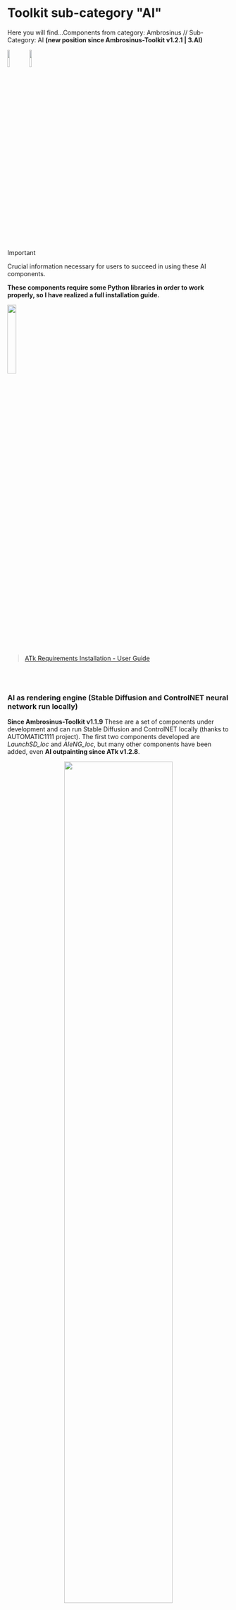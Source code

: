 # Toolkit sub-category "AI"
  Here you will find...Components from category: Ambrosinus // Sub-Category: AI  **(new position since Ambrosinus-Toolkit v1.2.1 | 3.AI)**
<br>

<img src="https://ambrosinus.altervista.org/blog/wp-content/uploads/2022/11/GHUSER_icon-LA.png" width="10%" height="10%"><img src="https://ambrosinus.altervista.org/blog/wp-content/uploads/2022/11/GH_icon-LA.png" width="10%" height="10%">

<br>
<br>

> [!IMPORTANT]  
> Crucial information necessary for users to succeed in using these AI components.
> 
> **These components require some Python libraries in order to work properly, so I have realized a full installation guide.**
> 
> <img src="https://ambrosinus.altervista.org/blog/wp-content/uploads/2022/10/Requirements_Installation-User-Guide-v1.0.jpg" width="20%" height="20%">

> [ATk Requirements Installation - User Guide](https://github.com/lucianoambrosini/Ambrosinus-Toolkit/blob/main/AI_components/ATk%20Requirements%20Installation%20-%20User%20Guide%20v1.0.pdf)

<br>
<br>

### AI as rendering engine (Stable Diffusion and ControlNET neural network run locally)
**Since Ambrosinus-Toolkit v1.1.9**
These are a set of components under development and can run Stable Diffusion and ControlNET locally (thanks to AUTOMATIC1111 project). The first two components developed are *LaunchSD_loc* and *AIeNG_loc*, but many other components have been added, even **AI outpainting since ATk v1.2.8**.
<br>

<div align="center">
<img src="https://ambrosinus.altervista.org/blog/wp-content/uploads/2023/03/def_test_01.jpg" width="70%" height="70%">
</div>
<br>
<br>

## Outpainting
<div align="center">
<img src="https://ambrosinus.altervista.org/blog/wp-content/uploads/2024/04/AIoutpaint_demo_02.jpg" width="70%" height="70%">
</div>

**OFFICIAL ARTICLE**  ---> [AI as Rendering Engine: running Stable Diffusion and ControlNET locally via Grasshopper](https://ambrosinus.altervista.org/blog/ai-as-rendering-eng-sd-controlnet-locally)
<br>
**Video demo:** https://youtu.be/D5UbDOOlm98
<br>
<br>

### MeshyAI (text to 3D, image to 3D and text to texture)
As many already know, new platforms and services dedicated to AI are growing visibly. Meshy is one of them and promises to empower content creators to effortlessly turn text and images into captivating 3D assets in under a minute. Waiting for further developments... I'm starting to integrate these features within Ambrosinus Toolkit v1.2.6😉

Download: https://github.com/lucianoambrosini/Ambrosinus-Toolkit/tree/main/AI_components/MeshyAI_GH

<img src="https://ambrosinus.altervista.org/blog/wp-content/uploads/2024/01/ImageTo3D_demo_05.jpg" width="70%" height="70%">

**Extra info:** https://bit.ly/MeshyAIthroughGH
<br>
**Video demo:** https://youtu.be/h3d9UPJCVcQ
<br>
<br>

### DPTto3D-GH
This component runs the DPT process to calculate the monocular depth estimation of the image source. It also can generate PointCloud coordinates stored in a PLY file and a 3D preview of the PoinCloud or of the mesh object.

Download: https://github.com/lucianoambrosini/Ambrosinus-Toolkit/tree/main/AI_components/DPT-tools

<img src="https://ambrosinus.altervista.org/blog/wp-content/uploads/2023/02/DPTto3D_dept_PC_01.jpg" width="70%" height="70%">

**Extra info:** https://bit.ly/LA-WYSIWYTfromDPTto3D
<br>
**Video demo:** https://youtu.be/IzLwI8sw-LU
<br>
<br>

### DPTSemSeg-GH
This component runs the DPT image semantic segmentation. It also can generate segmented-image, segmented-mask and all data analysis of the process.

Download: https://github.com/lucianoambrosini/Ambrosinus-Toolkit/tree/main/AI_components/DPT-tools

<img src="https://ambrosinus.altervista.org/blog/wp-content/uploads/2024/06/DPTSemSeg_def_05.jpg" width="70%" height="70%">

**Extra info:** https://bit.ly/SemanticSegmentationGH
<br>
**Video demo:** https://youtu.be/t3ztM7b8I48
<br>
<br>

### StabilityAI_StableDiffusion_GH
Stable Diffusion inside Grasshopper with Python and Stability AI library from DreamStudio

**Download:** https://github.com/lucianoambrosini/Ambrosinus-Toolkit/tree/main/AI_components/StabilityAI-DS_GH

<img src="https://ambrosinus.altervista.org/blog/wp-content/uploads/2022/11/LA_StabilityAI-GH_comps_02-a.jpg" width="70%" height="70%">
<img src="https://ambrosinus.altervista.org/blog/wp-content/uploads/2022/11/DS_StabilityAI-GH_demo_011.jpg" width="70%" height="70%">
<img src="https://ambrosinus.altervista.org/blog/wp-content/uploads/2022/11/DS_StabilityAI-GH_demo_01.jpg" width="70%" height="70%">

**Extra info:** https://bit.ly/OpenAI-insideGrasshopper
<br>
**Video demo #04:** https://youtu.be/QbATRKGPYjc
<br>
**Video demo #01:** https://youtu.be/aymGdj9M9AQ
<br>
<br>

### OpenAI_Dall-E_GH "Light version"
DALL-E inside Grasshopper with Python and Open AI library

**Download:** https://github.com/lucianoambrosini/Ambrosinus-Toolkit/tree/main/AI_components/OpenAI_DALL-E_GH

<img src="https://ambrosinus.altervista.org/blog/wp-content/uploads/2022/11/demo_05.jpg" width="70%" height="70%">
<img src="https://ambrosinus.altervista.org/blog/wp-content/uploads/2022/11/demo_01.jpg" width="70%" height="70%">

**Extra info installation/Light version:** https://bit.ly/OpenAI-insideGrasshopper
<br>
**Video demo Light version:** https://youtu.be/qrnbB2wb0PA
<br>
<br>

### OpenAI_Dall-E_GH "Advanced version"
DALL-E inside Grasshopper with Python and Open AI library

**Download:** https://github.com/lucianoambrosini/Ambrosinus-Toolkit/tree/main/AI_components/OpenAI_DALL-E_GH

<img src="https://ambrosinus.altervista.org/blog/wp-content/uploads/2022/11/ImageMask_OpenAI-GH_v2_demo-02.jpg" width="70%" height="70%">
<img src="https://ambrosinus.altervista.org/blog/wp-content/uploads/2022/11/OpenAI-GH_v2_VAR_demo-04.jpg" width="70%" height="70%">

**Extra info Advanced version:** https://bit.ly/OpenAI-insideGrasshopperADV
<br>
**Video demo Advanced version (EDIT mode):** https://youtu.be/nmJTP1QvuIE
<br>
**Video demo Advanced version (VARIATION mode):** https://youtu.be/UPTc5o6rOLM
<br>
<br>

### Ask_To_OpenAI for tips (not only) - GPT-3 models
This ghuser component can execute the requesting process for OpenAI "text completion mode". This AI capability allows designer/users asking for answers or sunmitting instructions to AI, even code something...

**Download: https:**//github.com/lucianoambrosini/Ambrosinus-Toolkit/tree/main/AI_components/OpenAI_DALL-E_GH

<img src="https://ambrosinus.altervista.org/blog/wp-content/uploads/2022/12/LA_OpenAI-GHask_demo-04.jpg" width="70%" height="70%">
<img src="https://ambrosinus.altervista.org/blog/wp-content/uploads/2022/12/LA_OpenAI-GHask_demo-03.jpg" width="70%" height="70%">

**Extra info Ask to OpenAI:** https://bit.ly/OpenAI-QandA-insideGrasshopper
<br>
**Video demo Ask to OpenAI (Completion mode):** https://youtu.be/A5ReBxqf_SI
<br>
**Video demo Ask to OpenAI for code (GPT-3 model):** https://youtu.be/NU3ILLuBl3g
